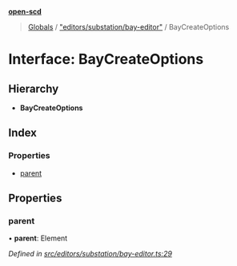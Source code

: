 **[open-scd](../README.md)**

> [Globals](../globals.md) / ["editors/substation/bay-editor"](../modules/_editors_substation_bay_editor_.md) / BayCreateOptions

# Interface: BayCreateOptions

## Hierarchy

* **BayCreateOptions**

## Index

### Properties

* [parent](_editors_substation_bay_editor_.baycreateoptions.md#parent)

## Properties

### parent

•  **parent**: Element

*Defined in [src/editors/substation/bay-editor.ts:29](https://github.com/openscd/open-scd/blob/12e7252/src/editors/substation/bay-editor.ts#L29)*
